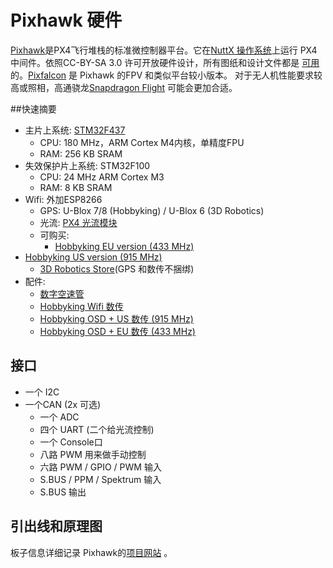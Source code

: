 # Pixhawk 硬件

[Pixhawk](https://pixhawk.org/modules/pixhawk)是PX4飞行堆栈的标准微控制器平台。它在[NuttX 操作系统](http://nuttx.org)上运行 PX4 中间件。依照CC-BY-SA 3.0 许可开放硬件设计，所有图纸和设计文件都是 [可用](https://github.com/PX4/Hardware)的。[Pixfalcon](../5_Autopilot-Hardware/pixfalcon.md)  是 Pixhawk 的FPV 和类似平台较小版本。 对于无人机性能要求较高或照相，高通骁龙[Snapdragon Flight](../5_Autopilot-Hardware/snapdragon_flight.md) 可能会更加合适。


##快速摘要

-  主片上系统: [STM32F437](http://www.st.com/web/en/catalog/mmc/FM141/SC1169/SS1577/LN1789)
    - CPU: 180 MHz，ARM Cortex M4内核，单精度FPU
    - RAM: 256 KB SRAM
-   失效保护片上系统: STM32F100
    - CPU: 24 MHz ARM Cortex M3
    - RAM: 8 KB SRAM
-   Wifi: 外加ESP8266 
    - GPS: U-Blox 7/8 (Hobbyking) / U-Blox 6 (3D Robotics)
    - 光流: [PX4 光流模块](http://www.hobbyking.com/hobbyking/store/__66308__HK_Pilot32_Optical_Flow_Kit_With_Sonar.html)
    - 可购买:
      - [Hobbyking EU version (433 MHz)](http://www.hobbyking.com/hobbyking/store/__80554__HKPilot32_Autonomous_Vehicle_32Bit_Control_Set_with_Telemetry_and_GPS_433Mhz_.html)
-   [Hobbyking US version (915 MHz)](http://www.hobbyking.com/hobbyking/store/__80555__HKPilot32_Autonomous_Vehicle_32Bit_Control_Set_with_Telemetry_and_GPS_915Mhz_.html)
    - [3D Robotics Store](https://store.3drobotics.com/products/3dr-pixhawk)(GPS 和数传不捆绑)
-   配件:
    - [数字空速管](http://www.hobbyking.com/hobbyking/store/__62752__HKPilot_32_Digital_Air_Speed_Sensor_And_Pitot_Tube_Set.html)
    - [Hobbyking Wifi 数传](http://www.hobbyking.com/hobbyking/store/__87841__APM_Pixhawk_Wireless_Wifi_Radio_Module.html)
    - [Hobbyking OSD + US 数传 (915 MHz)](http://www.hobbyking.com/hobbyking/store/__74651__Micro_HKPilot_Telemetry_Radio_Module_with_On_Screen_Display_OSD_unit_915MHz_.html)
    - [Hobbyking OSD + EU 数传 (433 MHz)](http://www.hobbyking.com/hobbyking/store/__74650__Micro_HKPilot_Telemetry_Radio_Module_with_On_Screen_Display_OSD_unit_433MHz_.html)

## 接口

- 一个 I2C
- 一个CAN (2x 可选)
  - 一个 ADC
  - 四个 UART (二个给光流控制)
  - 一个 Console口
  - 八路 PWM 用来做手动控制
  - 六路 PWM / GPIO / PWM 输入
  - S.BUS / PPM / Spektrum 输入
  - S.BUS 输出

## 引出线和原理图

板子信息详细记录 Pixhawk的[项目网站](https://pixhawk.org/modules/pixhawk) 。
